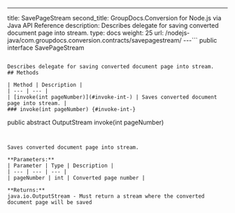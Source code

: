 ---
title: SavePageStream
second_title: GroupDocs.Conversion for Node.js via Java API Reference
description: Describes delegate for saving converted document page into stream.
type: docs
weight: 25
url: /nodejs-java/com.groupdocs.conversion.contracts/savepagestream/
---```
public interface SavePageStream
```

Describes delegate for saving converted document page into stream.
## Methods

| Method | Description |
| --- | --- |
| [invoke(int pageNumber)](#invoke-int-) | Saves converted document page into stream. |
### invoke(int pageNumber) {#invoke-int-}
```
public abstract OutputStream invoke(int pageNumber)
```


Saves converted document page into stream.

**Parameters:**
| Parameter | Type | Description |
| --- | --- | --- |
| pageNumber | int | Converted page number |

**Returns:**
java.io.OutputStream - Must return a stream where the converted document page will be saved
